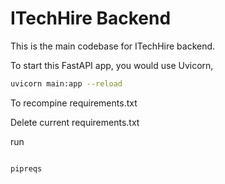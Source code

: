 # ITechHire Backend

This is the main codebase for ITechHire backend.

To start this FastAPI app, you would use Uvicorn,

```bash
uvicorn main:app --reload
```

To recompine requirements.txt

Delete current requirements.txt

run

```bash

pipreqs

```
